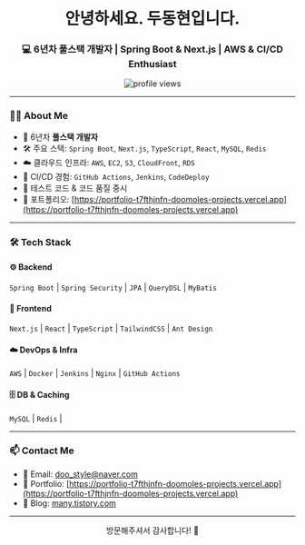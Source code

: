 <h1 align="center">안녕하세요. 두동현입니다.</h1>
<h3 align="center">💻 6년차 풀스택 개발자 | Spring Boot & Next.js | AWS & CI/CD Enthusiast</h3>

<p align="center">
  <img src="https://komarev.com/ghpvc/?username=your-github-id&label=Profile%20views&color=0e75b6&style=flat" alt="profile views" />
</p>

---

### 🧑‍💻 About Me

- 🌟 6년차 **풀스택 개발자**  
- 🛠 주요 스택: `Spring Boot`, `Next.js`, `TypeScript`, `React`, `MySQL`, `Redis`
- ☁️ 클라우드 인프라: `AWS`, `EC2`, `S3`, `CloudFront`, `RDS`
- 🔄 CI/CD 경험: `GitHub Actions`, `Jenkins`, `CodeDeploy`
- 🧪 테스트 코드 & 코드 품질 중시
- 💬 포트폴리오: [https://portfolio-t7fthjnfn-doomoles-projects.vercel.app](https://portfolio-t7fthjnfn-doomoles-projects.vercel.app)

---

### 🛠 Tech Stack

#### ⚙️ Backend
`Spring Boot` | `Spring Security` | `JPA` | `QueryDSL` | `MyBatis`

#### 🎨 Frontend
`Next.js` | `React` | `TypeScript` | `TailwindCSS` | `Ant Design`

#### ☁️ DevOps & Infra
`AWS` | `Docker` | `Jenkins` | `Nginx` | `GitHub Actions`

#### 🗄️ DB & Caching
`MySQL` | `Redis` |

---

### 📫 Contact Me

- 📨 Email: doo_style@naver.com  
- 💼 Portfolio: [https://portfolio-t7fthjnfn-doomoles-projects.vercel.app](https://portfolio-t7fthjnfn-doomoles-projects.vercel.app)  
- 🧠 Blog: [many.tistory.com](https://many.tistory.com)  

---

<p align="center">방문해주셔서 감사합니다! 🚀</p>
